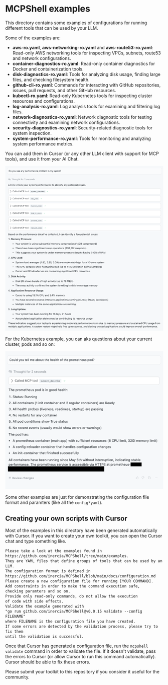 # MCPShell examples

This directory contains some examples of configurations for running
different tools that can be used by your LLM.

Some of the examples are:

- **aws-ro.yaml**, **aws-networking-ro.yaml** and **aws-route53-ro.yaml**: Read-only AWS networking tools for inspecting VPCs, subnets, route53 and network configurations.
- **container-diagnostics-ro.yaml**: Read-only container diagnostics for Docker and containerization tools.
- **disk-diagnostics-ro.yaml**: Tools for analyzing disk usage, finding large files, and checking filesystem health.
- **github-cli-ro.yaml**: Commands for interacting with GitHub repositories, issues, pull requests, and other GitHub resources.
- **kubectl-ro.yaml**: Read-only Kubernetes tools for inspecting cluster resources and configurations.
- **log-analysis-ro.yaml**: Log analysis tools for examining and filtering log files.
- **network-diagnostics-ro.yaml**: Network diagnostic tools for testing connectivity and examining network configurations.
- **security-diagnostics-ro.yaml**: Security-related diagnostic tools for system inspection.
- **system-performance-ro.yaml**: Tools for monitoring and analyzing system performance metrics.

You can add them in Cursor (or any other LLM client with support for MCP tools), and use
it from your AI Chat.

<p align="center">
  <img src="chat-example-1.png" alt="chat example" width="700"/>
</p>

For the Kubernetes example, you can aks questions about your current cluster, pods and so on:

<p align="center">
  <img src="chat-example-2.png" alt="chat example" width="600"/>
</p>


Some other examples are just for demonstrating the configuration file format and paramters
(like all the `config*yaml`).

## Creating your own scripts with Cursor

Most of the examples in this directory have been generated automatically
with Cursor. If you want to create your own toolkit, you can open the Cursor
chat and type something like.

```text
Please take a look at the examples found in
https://github.com/inercia/MCPShell/tree/main/examples.
They are YAML files that define groups of tools that can be used by an LLM.
The configuration format is defined in
https://github.com/inercia/MCPShell/blob/main/docs/configuration.md
Please create a new configuration file for running [YOUR COMMAND].
Add constraints in order to make the command execution safe,
checking paramters and so on.
Provide only read-only commands, do not allow the execution
of code with side effects.
Validate the example generated with
"go run github.com/inercia/MCPShell@v0.0.15 validate --config FILENAME"
where FILENAME is the configuration file you have created.
If some errors are detected by the validation process, please try to fix them
until the validation is successful.
```

Once that Cursor has generated a configuration file, run the
`mcpshell validate` command in order to validate the file.
If it doesn't validate, pass the errors to Cursor (or allow
Cursor to run this command automatically). Cursor should be able
to fix these errors.

Please submit your toolkit to this repository if you consider
it useful for the community.
